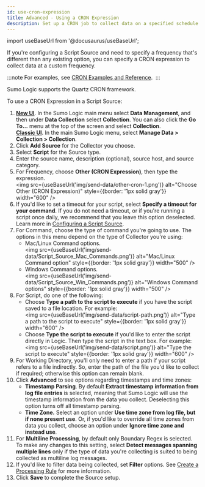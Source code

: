 ```yaml
---
id: use-cron-expression
title: Advanced - Using a CRON Expression
description: Set up a CRON job to collect data on a specified schedule.
---
```


import useBaseUrl from '@docusaurus/useBaseUrl';

If you're configuring a Script Source and need to specify a frequency that's different than any existing option, you can specify a CRON expression to collect data at a custom frequency.

:::note
For examples, see [CRON Examples and Reference](cron-examples-reference.md). 
:::

Sumo Logic supports the Quartz CRON framework.

To use a CRON Expression in a Script Source:

1. [**New UI**](/docs/get-started/sumo-logic-ui). In the Sumo Logic main menu select **Data Management**, and then under **Data Collection** select **Collection**. You can also click the **Go To...** menu at the top of the screen and select **Collection**. <br/>[**Classic UI**](/docs/get-started/sumo-logic-ui-classic). In the main Sumo Logic menu, select **Manage Data > Collection > Collection**. 
1. Click **Add Source** for the Collector you choose.
1. Select **Script** for the Source type.
1. Enter the source name, description (optional), source host, and source category.
1. For Frequency, choose **Other (CRON Expression)**, then type the expression.<br/><img src={useBaseUrl('img/send-data/other-cron-1.png')} alt="Choose Other (CRON Expression)" style={{border: '1px solid gray'}} width="600" />
1. If you'd like to set a timeout for your script, select **Specify a timeout for your command**. If you do not need a timeout, or if you're running a script once daily, we recommend that you leave this option deselected. Learn more in [Configuring a Script Source](/docs/send-data/installed-collectors/sources/script-source).
1. For Command, choose the type of command you're going to use. The options in this menu depend on the type of Collector you're using:
    * Mac/Linux Command options.<br/><img src={useBaseUrl('img/send-data/Script_Source_Mac_Commands.png')} alt="Mac/Linux Command option" style={{border: '1px solid gray'}} width="500" />
    * Windows Command options.<br/><img src={useBaseUrl('img/send-data/Script_Source_Win_Commands.png')} alt="Windows Command options" style={{border: '1px solid gray'}} width="500" />
1. For Script, do one of the following:
   * Choose **Type a path to the script to execute** if you have the script saved to a file location. For example:<br/><img src={useBaseUrl('img/send-data/script-path.png')} alt="Type a path to the script to execute" style={{border: '1px solid gray'}} width="600" />
   * Choose **Type the script to execute** if you'd like to enter the script directly in Logic. Then type the script in the text box. For example:<br/><img src={useBaseUrl('img/send-data/script.png')} alt="Type the script to execute" style={{border: '1px solid gray'}} width="600" />
1. For Working Directory, you'll only need to enter a path if your script refers to a file indirectly. So, enter the path of the file you'd like to collect if required; otherwise this option can remain blank.
1. Click **Advanced** to see options regarding timestamps and time zones:
   * **Timestamp Parsing**. By default **Extract timestamp information from log file entries** is selected, meaning that Sumo Logic will use the timestamp information from the data you collect. Deselecting this option turns off all timestamp parsing.
   * **Time Zone.** Select an option under **Use time zone from log file, but if none present use**. Or, if you'd like to override all time zones from data you collect, choose an option under **Ignore time zone and instead use**.
1. For **Multiline Processing**, by default only Boundary Regex is selected. To make any changes to this setting, select **Detect messages spanning multiple lines** only if the type of data you're collecting is suited to being collected as multiline log messages.
1. If you'd like to filter data being collected, set **Filter** options. See [Create a Processing Rule](/docs/send-data/collection/processing-rules/create-processing-rule) for more information.
1. Click **Save** to complete the Source setup.
